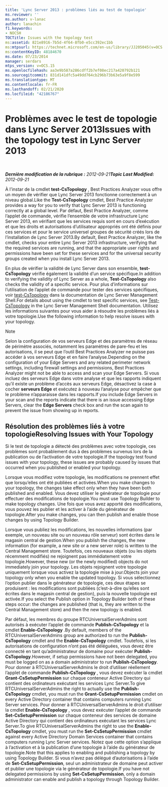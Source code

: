 ```yaml
---
title: 'Lync Server 2013 : problèmes liés au test de topologie'
ms.reviewer: ''
ms.author: v-lanac
author: lanachin
f1.keywords:
- NOCSH
TOCTitle: Issues with the topology test
ms:assetid: 821e8916-7b5d-4f64-8fb0-e5cc392ec1bb
ms:mtpsurl: https://technet.microsoft.com/en-us/library/JJ205045(v=OCS.15)
ms:contentKeyID: 48184670
ms.date: 07/23/2014
manager: serdars
mtps_version: v=OCS.15
ms.openlocfilehash: aa3e9b587a286cdff2b7ef08ec217a420792b121
ms.sourcegitcommit: 831d141dfc5a49dd764cb296b73b63e5a9f8e599
ms.translationtype: MT
ms.contentlocale: fr-FR
ms.lasthandoff: 02/21/2020
ms.locfileid: "42186767"
---
```

<div data-xmlns="http://www.w3.org/1999/xhtml">

<div class="topic" data-xmlns="http://www.w3.org/1999/xhtml" data-msxsl="urn:schemas-microsoft-com:xslt" data-cs="https://msdn.microsoft.com/">

<div data-asp="https://msdn2.microsoft.com/asp">

# <a name="issues-with-the-topology-test-in-lync-server-2013"></a><span data-ttu-id="e64f4-102">Problèmes avec le test de topologie dans Lync Server 2013</span><span class="sxs-lookup"><span data-stu-id="e64f4-102">Issues with the topology test in Lync Server 2013</span></span>

</div>

<div id="mainSection">

<div id="mainBody">

<span> </span>

<span data-ttu-id="e64f4-103">_**Dernière modification de la rubrique :** 2012-09-21_</span><span class="sxs-lookup"><span data-stu-id="e64f4-103">_**Topic Last Modified:** 2012-09-21_</span></span>

<span data-ttu-id="e64f4-104">À l’instar de la cmdlet **test-CsTopology** , Best Practices Analyzer vous offre un moyen de vérifier que Lync Server 2013 fonctionne correctement à un niveau global.</span><span class="sxs-lookup"><span data-stu-id="e64f4-104">Like the **Test-CsTopology** cmdlet, Best Practice Analyzer provides a way for you to verify that Lync Server 2013 is functioning correctly at a global level.</span></span> <span data-ttu-id="e64f4-105">Par défaut, Best Practice Analyzer, comme l’applet de commande, vérifie l’ensemble de votre infrastructure Lync Server 2013, en vérifiant que les services requis sont en cours d’exécution et que les droits et autorisations d’utilisateur appropriés ont été définis pour ces services et pour le service universel groupes de sécurité créés lors de l’installation de Lync Server 2013.</span><span class="sxs-lookup"><span data-stu-id="e64f4-105">By default, Best Practice Analyzer, like the cmdlet, checks your entire Lync Server 2013 infrastructure, verifying that the required services are running, and that the appropriate user rights and permissions have been set for these services and for the universal security groups created when you install Lync Server 2013.</span></span>

<span data-ttu-id="e64f4-106">En plus de vérifier la validité de Lync Server dans son ensemble, **test-CsTopology** vérifie également la validité d’un service spécifique.</span><span class="sxs-lookup"><span data-stu-id="e64f4-106">In addition to verifying the validity of Lync Server as a whole, **Test-CsTopology** also checks the validity of a specific service.</span></span> <span data-ttu-id="e64f4-107">Pour plus d’informations sur l’utilisation de l’applet de commande pour tester des services spécifiques, voir [test-CsTopology](https://docs.microsoft.com/powershell/module/skype/Test-CsTopology) dans la documentation de Lync Server Management Shell.</span><span class="sxs-lookup"><span data-stu-id="e64f4-107">For details about using the cmdlet to test specific services, see [Test-CsTopology](https://docs.microsoft.com/powershell/module/skype/Test-CsTopology) in the Lync Server Management Shell documentation.</span></span> <span data-ttu-id="e64f4-108">Utilisez les informations suivantes pour vous aider à résoudre les problèmes liés à votre topologie.</span><span class="sxs-lookup"><span data-stu-id="e64f4-108">Use the following information to help resolve issues with your topology.</span></span>

<div>


> [!NOTE]  
> <span data-ttu-id="e64f4-109">Selon la configuration de vos serveurs Edge et des paramètres de réseau de périmètre associés, notamment les paramètres de pare-feu et les autorisations, il se peut que l’outil Best Practices Analyzer ne puisse pas accéder à vos serveurs Edge et en faire l’analyse.</span><span class="sxs-lookup"><span data-stu-id="e64f4-109">Depending on the configuration of your Edge Servers and any related perimeter network settings, including firewall settings and permissions, Best Practices Analyzer might not be able to access and scan your Edge Servers.</span></span> <span data-ttu-id="e64f4-110">Si vous incluez des serveurs Edge dans votre analyse et que les rapports indiquent qu’il existe un problème d’accès aux serveurs Edge, désactivez la case à cocher <STRONG>serveurs Edge</STRONG> et exécutez à nouveau l’analyse pour empêcher que le problème n’apparaisse dans les rapports.</span><span class="sxs-lookup"><span data-stu-id="e64f4-110">If you include Edge Servers in your scan and the reports indicate that there is an issue accessing Edge Servers, clear the <STRONG>Edge Servers</STRONG> check box and run the scan again to prevent the issue from showing up in reports.</span></span>



</div>

<div>

## <a name="resolving-issues-with-your-topology"></a><span data-ttu-id="e64f4-111">Résolution des problèmes liés à votre topologie</span><span class="sxs-lookup"><span data-stu-id="e64f4-111">Resolving Issues with Your Topology</span></span>

<span data-ttu-id="e64f4-112">Si le test de topologie a détecté des problèmes avec votre topologie, ces problèmes sont probablement dus à des problèmes survenus lors de la publication ou de l’activation de votre topologie.</span><span class="sxs-lookup"><span data-stu-id="e64f4-112">If the topology test found issues with your topology, these issues are probably caused by issues that occurred when you published or enabled your topology.</span></span>

<span data-ttu-id="e64f4-113">Lorsque vous modifiez votre topologie, les modifications ne prennent effet que lorsqu’elles ont été publiées et activées.</span><span class="sxs-lookup"><span data-stu-id="e64f4-113">When you make changes to your topology, the changes take effect only when they have been both published and enabled.</span></span> <span data-ttu-id="e64f4-114">Vous devez utiliser le générateur de topologie pour effectuer des modifications de topologie.</span><span class="sxs-lookup"><span data-stu-id="e64f4-114">You must use Topology Builder to make topology changes.</span></span> <span data-ttu-id="e64f4-115">Une fois que vous avez apporté des modifications, vous pouvez les publier et les activer à l’aide du générateur de topologie.</span><span class="sxs-lookup"><span data-stu-id="e64f4-115">After you make changes, you can then publish and enable those changes by using Topology Builder.</span></span>

<span data-ttu-id="e64f4-116">Lorsque vous publiez les modifications, les nouvelles informations (par exemple, un nouveau site ou un nouveau rôle serveur) sont écrites dans le magasin central de gestion.</span><span class="sxs-lookup"><span data-stu-id="e64f4-116">When you publish the changes, the new information (for example, a new site or a new server role) is written to the Central Management store.</span></span> <span data-ttu-id="e64f4-117">Toutefois, ces nouveaux objets (ou les objets récemment modifiés) ne rejoignent pas immédiatement votre topologie.</span><span class="sxs-lookup"><span data-stu-id="e64f4-117">However, these new (or the newly modified) objects do not immediately join your topology.</span></span> <span data-ttu-id="e64f4-118">Les objets rejoignent votre topologie uniquement lorsque vous activez la topologie mise à jour.</span><span class="sxs-lookup"><span data-stu-id="e64f4-118">Objects join your topology only when you enable the updated topology.</span></span> <span data-ttu-id="e64f4-119">Si vous sélectionnez l’option publier dans le générateur de topologie, ces deux étapes se produisent : les modifications sont publiées (c’est-à-dire qu’elles sont écrites dans le magasin central de gestion), puis la nouvelle topologie est activée.</span><span class="sxs-lookup"><span data-stu-id="e64f4-119">If you select the Publish option in Topology Builder both of these steps occur: the changes are published (that is, they are written to the Central Management store) and then the new topology is enabled.</span></span>

<span data-ttu-id="e64f4-120">Par défaut, les membres du groupe RTCUniversalServerAdmins sont autorisés à exécuter l’applet de commande **Publish-CsTopology** et la cmdlet **Enable-CsTopology** .</span><span class="sxs-lookup"><span data-stu-id="e64f4-120">By default, members of the RTCUniversalServerAdmins group are authorized to run the **Publish-CsTopology** cmdlet and the **Enable-CsTopology** cmdlet.</span></span> <span data-ttu-id="e64f4-121">Toutefois, si les autorisations de configuration n’ont pas été déléguées, vous devez être connecté en tant qu’administrateur de domaine pour exécuter **Publish-CsTopology**.</span><span class="sxs-lookup"><span data-stu-id="e64f4-121">However, if setup permissions have not been delegated, you must be logged on as a domain administrator to run **Publish-CsTopology**.</span></span> <span data-ttu-id="e64f4-122">Pour donner à RTCUniversalServerAdmins le droit d’utiliser réellement l’applet de commande **Publish-CsTopology** , vous devez exécuter la cmdlet **Grant-CsSetupPermission** sur chaque conteneur Active Directory qui contient des ordinateurs exécutant les services Lync Server.</span><span class="sxs-lookup"><span data-stu-id="e64f4-122">To give RTCUniversalServerAdmins the right to actually use the **Publish-CsTopology** cmdlet, you must run the **Grant-CsSetupPermission** cmdlet on every Active Directory container that contains computers running Lync Server services.</span></span> <span data-ttu-id="e64f4-123">Pour donner à RTCUniversalServerAdmins le droit d’utiliser la cmdlet **Enable-CsTopology** , vous devez exécuter l’applet de commande **Set-CsSetupPermission** sur chaque conteneur des services de domaine Active Directory qui contient des ordinateurs exécutant les services Lync Server.</span><span class="sxs-lookup"><span data-stu-id="e64f4-123">To give RTCUniversalServerAdmins the right to use the **Enable-CsTopology** cmdlet, you must run the **Set-CsSetupPermission** cmdlet against every Active Directory Domain Services container that contains computers running Lync Server services.</span></span> <span data-ttu-id="e64f4-124">Notez que cette option s’applique à l’activation et à la publication d’une topologie à l’aide du générateur de topologie.</span><span class="sxs-lookup"><span data-stu-id="e64f4-124">Note that this applies to enabling and publishing a topology by using Topology Builder.</span></span> <span data-ttu-id="e64f4-125">Si vous n’avez pas délégué d’autorisations à l’aide de **Set-CsSetupPermission**, seul un administrateur de domaine peut activer et publier une topologie via le générateur de topologie.</span><span class="sxs-lookup"><span data-stu-id="e64f4-125">If you have not delegated permissions by using **Set-CsSetupPermission**, only a domain administrator can enable and publish a topology through Topology Builder.</span></span>

</div>

</div>

<span> </span>

</div>

</div>

</div>

